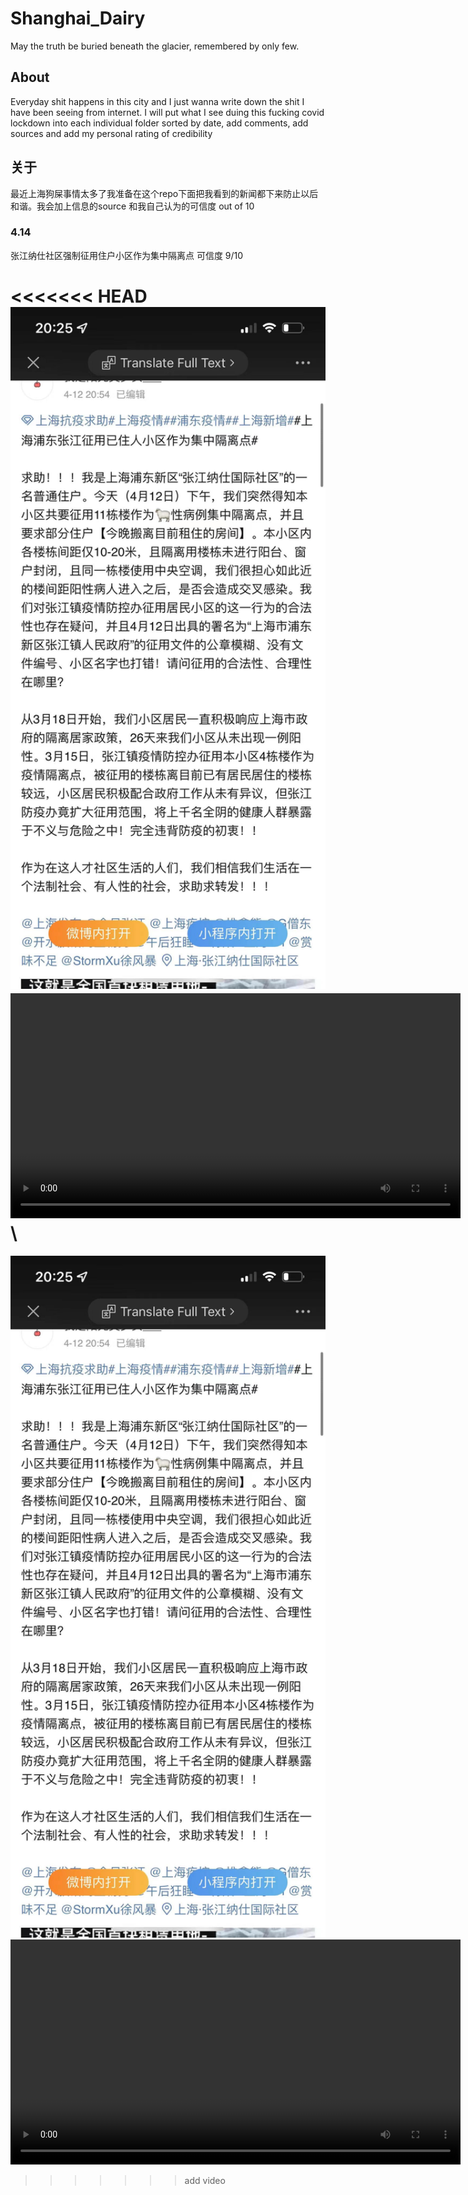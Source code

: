 # Shanghai_Dairy
May the truth be buried beneath the glacier, remembered by only few.

## About 
Everyday shit happens in this city and I just wanna write down the shit I have been seeing from internet. I will put what I see duing this fucking covid lockdown into each individual folder sorted by date, add comments, add sources and add my personal rating of credibility 

## 关于
最近上海狗屎事情太多了我准备在这个repo下面把我看到的新闻都下来防止以后和谐。我会加上信息的source 和我自己认为的可信度 out of 10

### 4.14
张江纳仕社区强制征用住户小区作为集中隔离点
可信度 9/10

<<<<<<< HEAD
<img src="./20220414/nashi_international_post.jpg" alt="Kitten" title="A cute kitten" width="720" /> \
<video width="720"  controls>
  <source src="./20220414/nashi_international_riot.mp4" type="video/mp4">
</video>\
=======
<img src="./20220414/nashi_international_post.jpg" alt="nashi international post" title="A cute kitten" width="720" /> \
<video src="./20220414/nashi_international_riot.mp4" width="720"/> \

>>>>>>> add video

